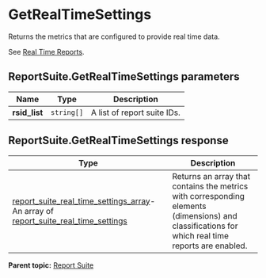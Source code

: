# GetRealTimeSettings

Returns the metrics that are configured to provide real time data.

See [Real Time Reports](../../../reporting-api/real_time.md).

## ReportSuite.GetRealTimeSettings parameters

|Name|Type|Description|
|----|----|-----------|
|**rsid_list** |`string[]` |A list of report suite IDs.|

## ReportSuite.GetRealTimeSettings response

|Type|Description|
|----|-----------|
| [report_suite_real_time_settings_array](../../data_types/r_report_suite_real_time_settings_array.md#)- An array of [report_suite_real_time_settings](../../data_types/r_report_suite_real_time_settings.md#) | Returns an array that contains the metrics with corresponding elements (dimensions) and classifications for which real time reports are enabled. |

**Parent topic:** [Report Suite](../../methods/report_suite/r_methods_reportsuite.md)

